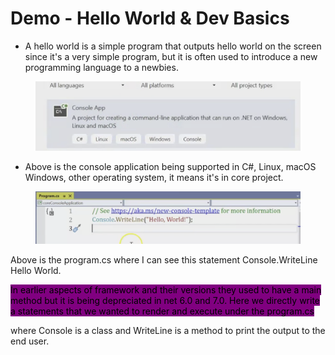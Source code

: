 # Demo - Hello World & Dev Basics

* A hello world is a simple program that outputs hello world on the screen since it's a very simple program, but it is often used to introduce a new programming language to a newbies.

<figure><img src="../.gitbook/assets/image (109).png" alt=""><figcaption></figcaption></figure>

* Above is the console application being supported in C#, Linux, macOS Windows, other operating system, it means it's in core project.

<figure><img src="../.gitbook/assets/image (110).png" alt=""><figcaption></figcaption></figure>

Above is the program.cs where I can see this statement Console.WriteLine Hello World.

<mark style="background-color:purple;">In earlier aspects of framework and their versions they used to have a main method but it is being depreciated in net 6.0 and 7.0. Here we directly write a statements that we wanted to render and execute under the program.cs</mark>

where Console is a class and WriteLine is a method to print the output to the end user.
